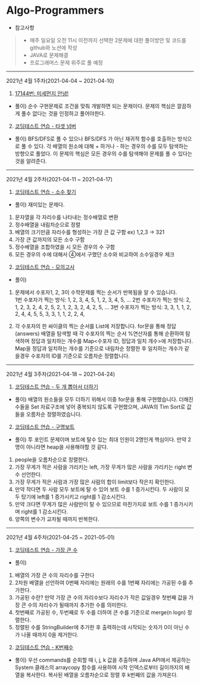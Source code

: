 # Algo-Programmers


* 참고사항
> + 매주 일요일 오전 11시 이전까지 선택한 2문제에 대한 풀이방안 및 코드를 github와 노션에 작성
> + JAVA로 문제해결
> + 프로그래머스 문제 위주로 풀 예정

* * *

2021년 4월 1주차(2021-04-04 ~ 2021-04-10)
1) [17144번: 미세먼지 안녕!](https://www.acmicpc.net/problem/17144)
+ 풀이) 순수 구현문제로 조건을 맞춰 개발하면 되는 문제이다. 문제의 핵심은 깔끔하게 풀수 없다는 것을 인정하고 풀어야한다.

2) [코딩테스트 연습 - 타겟 넘버](https://programmers.co.kr/learn/courses/30/lessons/43165)
+ 풀이) BFS/DFS로 풀 수 있으나 BFS/DFS 가 아닌 재귀적 함수를 호출하는 방식으로 풀 수 있다. 각 배열의 원소에 대해 + 하거나 - 하는 경우의 수를 모두 탐색하는 방향으로 풀었다. 이 문제의 핵심은 모든 경우의 수를 탐색해야 문제를 풀 수 있다는 것을 알려준다.

* * *
2021년 4월 2주차(2021-04-11 ~ 2021-04-17)
1) [코딩테스트 연습 - 소수 찾기](https://programmers.co.kr/learn/courses/30/lessons/42839)
+ 풀이) 재미있는 문제다. 

1. 문자열을 각 자리수를 나타내는 정수배열로 변환
2. 정수배열을 내림차순으로 정렬
3. 배열의 크기만큼 자리수를 형성하는 가장 큰 값 구함
ex) 1,2,3 → 321
4. 가장 큰 값까지의 모든 소수 구함
5. 정수배열을 조합하였을 시 모든 경우의 수 구함
6. 모든 경우의 수에 대해서 ④에서 구했던 소수와 비교하여 소수일경우 체크 

2) [코딩테스트 연습 - 모의고사](https://programmers.co.kr/learn/courses/30/lessons/42840)
+ 풀이) 
1. 문제에서 수포자1, 2, 3이 수학문제를 찍는 순서가 반복됨을 알 수 있습니다.  
1번 수포자가 찍는 방식: 1, 2, 3, 4, 5, 1, 2, 3, 4, 5, ...
2번 수포자가 찍는 방식: 2, 1, 2, 3, 2, 4, 2, 5, 2, 1, 2, 3, 2, 4, 2, 5, ...
3번 수포자가 찍는 방식: 3, 3, 1, 1, 2, 2, 4, 4, 5, 5, 3, 3, 1, 1, 2, 2, 4, 

2. 각 수포자의 한 싸이클의 찍는 순서를 List에 저장합니다. for문을 통해 정답(answers) 배열을 탐색할 때 각 수포자의 찍는 순서 %연산자를 통해 순환하여 탐색하며 정답과 일치하는 개수를 Map<수포자 ID, 정답과 일치 개수>에 저장합니다.
Map을 정답과 일치하는 개수를 기준으로 내림차순 정렬한 후 일치하는 개수가 같을경우 수포자의 ID를 기준으로 오름차순 정렬합니다.

* * *
2021년 4월 3주차(2021-04-18 ~ 2021-04-24)
1) [코딩테스트 연습 - 두 개 뽑아서 더하기](https://programmers.co.kr/learn/courses/30/lessons/68644)
+ 풀이) 배열의 원소들을 모두 더하기 위해서 이중 for문을 통해 구현했습니다.
더해진 수들을 Set 자료구조에 넣어 중복되지 않도록 구현했으며, JAVA의 Tim Sort로 값들을 오름차순 정렬하였습니다.


2) [코딩테스트 연습 - 구명보트](https://programmers.co.kr/learn/courses/30/lessons/42885)
+ 풀이)
투 포인트 문제이며 보트에 탈수 있는 최대 인원이 2명인게 핵심이다.
만약 2명이 아니라면 heap을 사용해야할 것 같다.
1. people을 오름차순으로 정렬한다.
2. 가장 무게가 적은 사람을 가리키는 left, 가장 무게가 많은 사람을 가리키는 right 변수 선언한다.
3. 가장 무게가 적은 사람과 가장 많은 사람의 합이 limit보다 작은지 확인한다.
4. 만약 작다면 두 사람 모두 보트에 탈 수 있어 보트 수를 1 증가시킨다. 두 사람이 모두 탔기에 left를 1 증가시키고 right를 1 감소시킨다.
5. 만약 크다면 무게가 많은 사람만이 탈 수 있으므로 마찬가지로 보트 수를 1 증가시키며 right를 1 감소시킨다.
6. 양쪽의 변수가 교차될 때까지 반복한다.

* * *
2021년 4월 4주차(2021-04-25 ~ 2021-05-01)
1) [코딩테스트 연습 - 가장 큰 수](https://programmers.co.kr/learn/courses/30/lessons/42746)
+ 풀이) 
1. 배열의 가장 큰 수의 자리수를 구한다
2. 2차원 배열을 선언하여 0번째 자리에는 원래의 수를 1번째 자리에는 가공된 수를 추가한다.
3. 가공된 수란? 만약 가장 큰 수의 자리수보다 자리수가 작은 값일경우 첫번째 값을 가장 큰 수의 자리수가 될때까지 추가한 수를 의미한다.
4. 첫번째로 가공된 수, 두번째로 두 수를 더하여 큰 수를 기준으로 merge(n logn) 정렬한다.
5. 정렬된 수를 StringBuilder에 추가한 후 출력하는데 시작되는 숫자가 0이 아닌 수가 나올 때까지 0을 제거한다.  

2) [코딩테스트 연습 - K번째수](https://programmers.co.kr/learn/courses/30/lessons/42748)
+ 풀이) 우선 commands를 순회할 때 i, j, k 값을 추출하며 Java API에서 제공하는 System 클래스의 arraycopy 함수를 사용하여 시작 인덱스로부터 길이까지의 배열을 복사한다.
복사된 배열을 오름차순으로 정렬 후 k번째의 값을 가져온다. 

